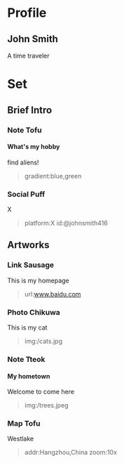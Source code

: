 # Profile
## John Smith
A time traveler
# Set
## Brief Intro
### Note Tofu
#### What's my hobby
find aliens!
> gradient:blue,green
### Social Puff
X
> platform:X
> id:@johnsmith416
## Artworks
### Link Sausage
This is my homepage
> url:www.baidu.com
### Photo Chikuwa
This is my cat
> img:/cats.jpg
### Note Tteok
#### My hometown
Welcome to come here
> img:/trees.jpeg
### Map Tofu
Westlake
> addr:Hangzhou,China
> zoom:10x
